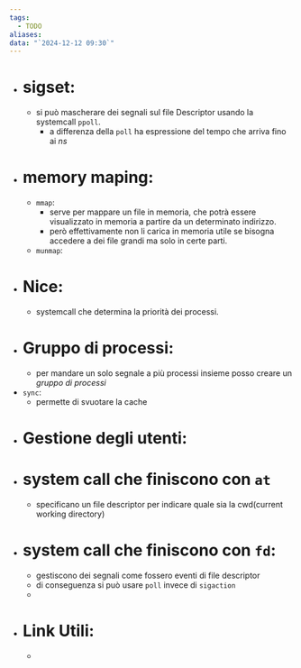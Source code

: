 ```yaml
---
tags:
  - TODO
aliases: 
data: "`2024-12-12 09:30`"
---
```

- # sigset:
	- si può mascherare dei segnali sul file Descriptor usando la systemcall `ppoll`. 
		- a differenza della `poll` ha espressione del tempo che arriva fino ai $ns$  
- # memory maping:
	- `mmap`:
		- serve per mappare un file in memoria, che potrà essere visualizzato in memoria a partire da un determinato indirizzo. 
		- però effettivamente non li carica in memoria utile se bisogna accedere a dei file grandi ma solo in certe parti.
	- `munmap`: 
- # Nice:
	- systemcall che determina la priorità dei processi.
- # Gruppo di processi:
	- per mandare un solo segnale a più processi insieme posso creare un _gruppo di processi_ 
- `sync`:
	- permette di svuotare la cache
- # Gestione degli utenti:
- # system call che finiscono con `at`
	- specificano un file descriptor per indicare quale sia la cwd(current working directory)
- # system call che finiscono con `fd`:
	- gestiscono dei segnali come fossero eventi di file descriptor 
	- di conseguenza si può usare `poll` invece di `sigaction` 
	- 
- # Link Utili:
	- 